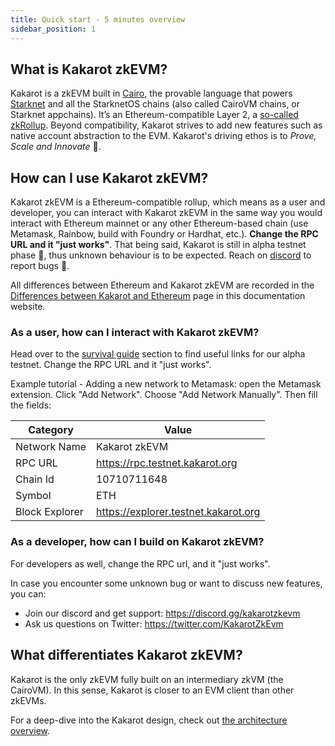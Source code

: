 ```yaml
---
title: Quick start - 5 minutes overview
sidebar_position: 1
---
```


## What is Kakarot zkEVM?

Kakarot is a zkEVM built in [Cairo](https://www.cairo-lang.org/), the provable language that powers [Starknet](https://starkware.co/starknet/) and all the StarknetOS chains (also called CairoVM chains, or Starknet appchains). It’s an Ethereum-compatible Layer 2, a [so-called zkRollup](https://ethereum.org/developers/docs/scaling/zk-rollups). Beyond compatibility, Kakarot strives to add new features such as native account abstraction to the EVM. Kakarot's driving ethos is to _Prove, Scale and Innovate_ 🥕.

## How can I use Kakarot zkEVM?

Kakarot zkEVM is a Ethereum-compatible rollup, which means as a user and developer, you can interact with Kakarot zkEVM in the same way you would interact with Ethereum mainnet or any other Ethereum-based chain (use Metamask, Rainbow, build with Foundry or Hardhat, etc.). **Change the RPC URL and it "just works"**. That being said, Kakarot is still in alpha testnet phase 🚧, thus unknown behaviour is to be expected. Reach on [discord](https://discord.gg/kakarotzkevm) to report bugs 🐛.

All differences between Ethereum and Kakarot zkEVM are recorded in the [Differences between Kakarot and Ethereum](differences) page in this documentation website.

### As a user, how can I interact with Kakarot zkEVM?

Head over to the [survival guide](survival-guide) section to find useful links for our alpha testnet. Change the RPC URL and it "just works".

Example tutorial - Adding a new network to Metamask: open the Metamask extension. Click "Add Network". Choose "Add Network Manually". Then fill the fields:

| Category       | Value                                |
| -------------- | ------------------------------------ |
| Network Name   | Kakarot zkEVM                        |
| RPC URL        | https://rpc.testnet.kakarot.org      |
| Chain Id       | 10710711648                          |
| Symbol         | ETH                                  |
| Block Explorer | https://explorer.testnet.kakarot.org |

### As a developer, how can I build on Kakarot zkEVM?

For developers as well, change the RPC url, and it "just works".

In case you encounter some unknown bug or want to discuss new features, you can:

- Join our discord and get support: https://discord.gg/kakarotzkevm
- Ask us questions on Twitter: https://twitter.com/KakarotZkEvm

## What differentiates Kakarot zkEVM?

Kakarot is the only zkEVM fully built on an intermediary zkVM (the CairoVM). In this sense, Kakarot is closer to an EVM client than other zkEVMs.

For a deep-dive into the Kakarot design, check out [the architecture overview](architecture/understanding-zkevm).
